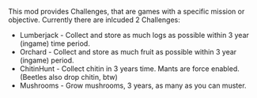 This mod provides Challenges, that are games with a specific mission or objective.
Currently there are inlcuded 2 Challenges:
* Lumberjack - Collect and store as much logs as possible within 3 year (ingame) time period. 
* Orchard - Collect and store as much fruit as possible within 3 year (ingame) period. 
* ChitinHunt - Collect chitin in 3 years time. Mants are force enabled. (Beetles also drop chitin, btw)
* Mushrooms - Grow mushrooms, 3 years, as many as you can muster.